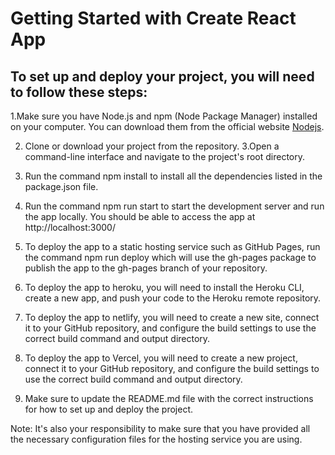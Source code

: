 # Getting Started with Create React App

## To set up and deploy your project, you will need to follow these steps:

1.Make sure you have Node.js and npm (Node Package Manager) installed on your computer. You can download them from the official website [Nodejs](https://nodejs.org/en/).

2. Clone or download your project from the repository.
   3.Open a command-line interface and navigate to the project's root directory.
3. Run the command npm install to install all the dependencies listed in the package.json file.

4. Run the command npm run start to start the development server and run the app locally. You should be able to access the app at http://localhost:3000/

5. To deploy the app to a static hosting service such as GitHub Pages, run the command npm run deploy which will use the gh-pages package to publish the app to the gh-pages branch of your repository.

6. To deploy the app to heroku, you will need to install the Heroku CLI, create a new app, and push your code to the Heroku remote repository.

7. To deploy the app to netlify, you will need to create a new site, connect it to your GitHub repository, and configure the build settings to use the correct build command and output directory.

8. To deploy the app to Vercel, you will need to create a new project, connect it to your GitHub repository, and configure the build settings to use the correct build command and output directory.

9. Make sure to update the README.md file with the correct instructions for how to set up and deploy the project.

Note:
It's also your responsibility to make sure that you have provided all the necessary configuration files for the hosting service you are using.
